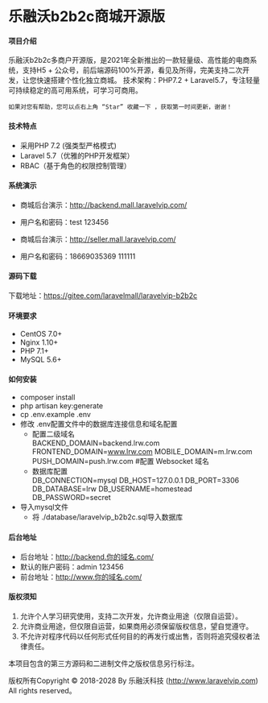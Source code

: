 # 乐融沃b2b2c商城开源版

#### 项目介绍
乐融沃b2b2c多商户开源版，是2021年全新推出的一款轻量级、高性能的电商系统，支持H5 + 公众号，前后端源码100%开源，看见及所得，完美支持二次开发，让您快速搭建个性化独立商城。 技术架构：PHP7.2 + Laravel5.7，专注轻量可持续稳定的高可用系统，可学习可商用。

    如果对您有帮助，您可以点右上角 “Star” 收藏一下 ，获取第一时间更新，谢谢！

#### 技术特点
* 采用PHP 7.2 (强类型严格模式)
* Laravel 5.7（优雅的PHP开发框架）
* RBAC（基于角色的权限控制管理）

#### 系统演示

- 商城后台演示：http://backend.mall.laravelvip.com/
- 用户名和密码：test 123456

- 商城后台演示：http://seller.mall.laravelvip.com/
- 用户名和密码：18669035369 111111

#### 源码下载

下载地址：https://gitee.com/laravelmall/laravelvip-b2b2c

#### 环境要求
- CentOS 7.0+
- Nginx 1.10+
- PHP 7.1+
- MySQL 5.6+


#### 如何安装
- composer install
- php artisan key:generate
- cp .env.example .env
- 修改 .env配置文件中的数据库连接信息和域名配置
    - 配置二级域名\
      BACKEND_DOMAIN=backend.lrw.com
      FRONTEND_DOMAIN=www.lrw.com
      MOBILE_DOMAIN=m.lrw.com
      PUSH_DOMAIN=push.lrw.com #配置 Websocket 域名
    - 数据库配置\
      DB_CONNECTION=mysql
      DB_HOST=127.0.0.1
      DB_PORT=3306
      DB_DATABASE=lrw
      DB_USERNAME=homestead
      DB_PASSWORD=secret
- 导入mysql文件
    - 将 ./database/laravelvip_b2b2c.sql导入数据库

#### 后台地址

- 后台地址：http://backend.你的域名.com/
- 默认的账户密码：admin 123456
- 前台地址：http://www.你的域名.com/

#### 版权须知

1. 允许个人学习研究使用，支持二次开发，允许商业用途（仅限自运营）。
2. 允许商业用途，但仅限自运营，如果商用必须保留版权信息，望自觉遵守。
3. 不允许对程序代码以任何形式任何目的的再发行或出售，否则将追究侵权者法律责任。


本项目包含的第三方源码和二进制文件之版权信息另行标注。

版权所有Copyright © 2018-2028 By 乐融沃科技 (http://www.laravelvip.com) All rights reserved。





